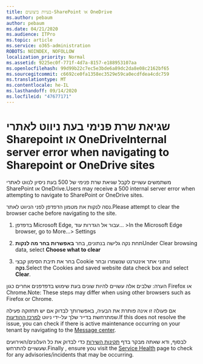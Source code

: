 ```yaml
---
title: בעיות ביצועים-SharePoint או OneDrive
ms.author: pebaum
author: pebaum
ms.date: 04/21/2020
ms.audience: ITPro
ms.topic: article
ms.service: o365-administration
ROBOTS: NOINDEX, NOFOLLOW
localization_priority: Normal
ms.assetid: 9225ec0f-771f-4d7a-8157-e188953107aa
ms.openlocfilehash: 99d99b22c7ec5e3bde6a89dc2da8e08c2162bf65
ms.sourcegitcommit: c6692ce0fa1358ec3529e59ca0ecdfdea4cdc759
ms.translationtype: MT
ms.contentlocale: he-IL
ms.lasthandoff: 09/14/2020
ms.locfileid: "47677171"
---
```

# <a name="internal-server-error-when-navigating-to-sharepoint-or-onedrive-sites"></a><span data-ttu-id="d0ef2-102">שגיאת שרת פנימי בעת ניווט לאתרי Sharepoint או OneDrive</span><span class="sxs-lookup"><span data-stu-id="d0ef2-102">Internal server error when navigating to Sharepoint or OneDrive sites</span></span>

<span data-ttu-id="d0ef2-103">משתמשים עשויים לקבל שגיאת שרת פנימי של 500 בעת ניסיון לנווט לאתרי SharePoint או OneDrive.</span><span class="sxs-lookup"><span data-stu-id="d0ef2-103">Users may receive a 500 internal server error when attempting to navigate to SharePoint or OneDrive sites.</span></span> 

<span data-ttu-id="d0ef2-104">נסה לנקות את מטמון הדפדפן לפני הניווט לאתר.</span><span class="sxs-lookup"><span data-stu-id="d0ef2-104">Please attempt to clear the browser cache before navigating to the site.</span></span>


1. <span data-ttu-id="d0ef2-105">בדפדפן Microsoft Edge, עבור אל הגדרות עוד... ></span><span class="sxs-lookup"><span data-stu-id="d0ef2-105">In the Microsoft Edge browser, go to More...> Settings</span></span>

2. <span data-ttu-id="d0ef2-106">תחת נקה גלישה בנתונים, בחר **באפשרות בחר מה לנקות**</span><span class="sxs-lookup"><span data-stu-id="d0ef2-106">Under Clear browsing data, select **Choose what to clear**</span></span>

3. <span data-ttu-id="d0ef2-107">בחר את תיבת הסימון קבצי Cookie ונתוני אתר אינטרנט שנשמרו ובחר **נקה**.</span><span class="sxs-lookup"><span data-stu-id="d0ef2-107">Select the Cookies and saved website data check box and select **Clear**.</span></span>

<span data-ttu-id="d0ef2-108">הערה: שלבים אלה עשויים להיות שונים בעת שימוש בדפדפנים אחרים כגון Firefox או Chrome.</span><span class="sxs-lookup"><span data-stu-id="d0ef2-108">Note: These steps may differ when using other browsers such as Firefox or Chrome.</span></span>

<span data-ttu-id="d0ef2-109">אם פעולה זו אינה פותרת את הבעיה, באפשרותך לבדוק אם יש תחזוקה פעילה שמתרחשת בדייר שלך על-ידי ניווט [למרכז ההודעות](https://portal.office.com/adminportal/home#/MessageCenter).</span><span class="sxs-lookup"><span data-stu-id="d0ef2-109">If this does not resolve the issue, you can check if there is active maintenance occurring on your tenant by navigating to the [Message center](https://portal.office.com/adminportal/home#/MessageCenter).</span></span>

<span data-ttu-id="d0ef2-110">לבסוף, ודא שאתה מבקר בדף [תקינות השירות](https://portal.office.com/adminportal/home#/servicehealth) כדי לבדוק את כל העלונים/האירועים שעשויים להתרחש.</span><span class="sxs-lookup"><span data-stu-id="d0ef2-110">Finally , ensure you visit the [Service Health](https://portal.office.com/adminportal/home#/servicehealth) page to check for any advisories/incidents that may be occurring.</span></span>


